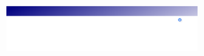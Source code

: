 <img src="https://raw.githubusercontent.com/1N0T/images/master/global/logoInicial_animated.svg?sanitize=true">
